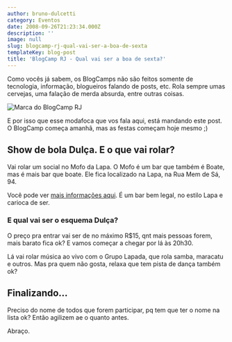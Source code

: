 ```yaml
---
author: bruno-dulcetti
category: Eventos
date: 2008-09-26T21:23:34.000Z
description: ''
image: null
slug: blogcamp-rj-qual-vai-ser-a-boa-de-sexta
templateKey: blog-post
title: 'BlogCamp RJ - Qual vai ser a boa de sexta?'
---
```


Como vocês já sabem, os BlogCamps não são feitos somente de tecnologia, informação, blogueiros falando de posts, etc. Rola sempre umas cervejas, uma falação de merda absurda, entre outras coisas.

<img src="/assets/images/posts/marca-blogcamp-rj.jpg" alt="Marca do BlogCamp RJ" />

E por isso que esse modafoca que vos fala aqui, está mandando este post. O BlogCamp começa amanhã, mas as festas começam hoje mesmo ;)

## Show de bola Dulça. E o que vai rolar?

Vai rolar um social no Mofo da Lapa. O Mofo é um bar que também é Boate, mas é mais bar que boate. Ele fica localizado na Lapa, na Rua Mem de Sá, 94.

Você pode ver <a href="http://www.riofesta.com.br/mofo/">mais informações aqui</a>. É um bar bem legal, no estilo Lapa e carioca de ser.

### E qual vai ser o esquema Dulça?

O preço pra entrar vai ser de no máximo R\$15, qnt mais pessoas forem, mais barato fica ok? E vamos começar a chegar por lá às 20h30.

Lá vai rolar música ao vivo com o Grupo Lapada, que rola samba, maracatu e outros. Mas pra quem não gosta, relaxa que tem pista de dança também ok?

## Finalizando...

Preciso do nome de todos que forem participar, pq tem que ter o nome na lista ok? Então agilizem ae o quanto antes.

Abraço.
